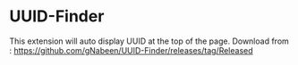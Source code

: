 # UUID-Finder
 This extension will auto display UUID at the top of the page.
Download from : https://github.com/gNabeen/UUID-Finder/releases/tag/Released

